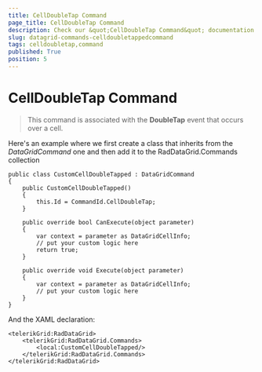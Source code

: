 ```yaml
---
title: CellDoubleTap Command
page_title: CellDoubleTap Command
description: Check our &quot;CellDoubleTap Command&quot; documentation article for RadDataGrid for UWP control.
slug: datagrid-commands-celldoubletappedcommand
tags: celldoubletap,command
published: True
position: 5
---
```


# CellDoubleTap Command

>This command is associated with the **DoubleTap** event that occurs over a cell.

Here's an example where we first create a class that inherits from the *DataGridCommand* one and then add it to the RadDataGrid.Commands collection

	public class CustomCellDoubleTapped : DataGridCommand
	{
	    public CustomCellDoubleTapped()
	    {
	        this.Id = CommandId.CellDoubleTap;
	    }
	
	    public override bool CanExecute(object parameter)
	    {
	        var context = parameter as DataGridCellInfo;
	        // put your custom logic here
	        return true;
	    }
	
	    public override void Execute(object parameter)
	    {
	        var context = parameter as DataGridCellInfo;
	        // put your custom logic here
	    }
	}

And the XAML declaration:

	<telerikGrid:RadDataGrid>
	    <telerikGrid:RadDataGrid.Commands>
	        <local:CustomCellDoubleTapped/>
	    </telerikGrid:RadDataGrid.Commands>
	</telerikGrid:RadDataGrid>
